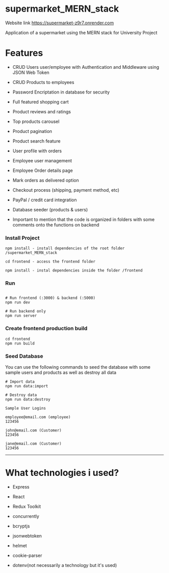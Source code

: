 # supermarket_MERN_stack

Website link
https://supermarket-z9r7.onrender.com

Application of a supermarket using the MERN stack for University Project

# Features
-  CRUD Users user/employee with Authentication and Middleware using JSON Web Token
-  CRUD Products to employees
-  Password Encriptation in database for security
-  Full featured shopping cart
-  Product reviews and ratings
-  Top products carousel
-  Product pagination
-  Product search feature
-  User profile with orders
-  Employee user management
-  Employee Order details page
-  Mark orders as delivered option
-  Checkout process (shipping, payment method, etc)
-  PayPal / credit card integration
-  Database seeder (products & users)

-  Important to mention that the code is organized in folders with some comments onto the functions on backend

### Install Project

```
npm install - install dependencies of the root folder /supermarket_MERN_stack

cd frontend - access the frontend folder

npm install - instal dependencies inside the folder /frontend
```

### Run

```

# Run frontend (:3000) & backend (:5000)
npm run dev

# Run backend only
npm run server
```

### Create frontend production build
```
cd frontend
npm run build
```
### Seed Database

You can use the following commands to seed the database with some sample users and products as well as destroy all data

```
# Import data
npm run data:import

# Destroy data
npm run data:destroy
```

```
Sample User Logins

employee@email.com (employee)
123456

john@email.com (Customer)
123456

jane@email.com (Customer)
123456
```

---

# What technologies i used?
- Express 
- React
- Redux Toolkit
- concurrently
- bcryptjs
- jsonwebtoken
- helmet
- cookie-parser

- dotenv(not necessarily a technology but it's used)
